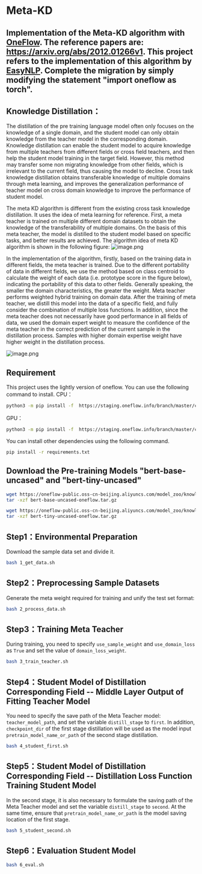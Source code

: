 # Meta-KD
Implementation of the Meta-KD algorithm with [OneFlow](https://github.com/Oneflow-Inc/oneflow#install-with-pip-package).
The reference papers are: https://arxiv.org/abs/2012.01266v1. This project refers to the implementation of this algorithm by [EasyNLP](https://github.com/alibaba/EasyNLP/tree/master/examples/knowledge_distillation/metakd). Complete the migration by simply modifying the statement "import oneflow as torch".
---
## Knowledge Distillation：
The distillation of the pre training language model often only focuses on the knowledge of a single domain, and the student model can only obtain knowledge from the teacher model in the corresponding domain. Knowledge distillation can enable the student model to acquire knowledge from multiple teachers from different fields or cross field teachers, and then help the student model training in the target field. However, this method may transfer some non migrating knowledge from other fields, which is irrelevant to the current field, thus causing the model to decline. Cross task knowledge distillation obtains transferable knowledge of multiple domains through meta learning, and improves the generalization performance of teacher model on cross domain knowledge to improve the performance of student model.

The meta KD algorithm is different from the existing cross task knowledge distillation. It uses the idea of meta learning for reference. First, a meta teacher is trained on multiple different domain datasets to obtain the knowledge of the transferability of multiple domains. On the basis of this meta teacher, the model is distilled to the student model based on specific tasks, and better results are achieved. The algorithm idea of meta KD algorithm is shown in the following figure:
![image.png](https://cdn.nlark.com/yuque/0/2022/png/2556002/1647500661600-17f5d7c5-eafc-43e6-b4a5-3c51156b12e9.png#clientId=u0e51cb8b-d6a9-4&crop=0&crop=0&crop=1&crop=1&from=paste&height=306&id=u1b7119ae&margin=%5Bobject%20Object%5D&name=image.png&originHeight=782&originWidth=1034&originalType=binary&ratio=1&rotation=0&showTitle=false&size=330592&status=done&style=none&taskId=ud1819c79-eeb8-48cf-a94d-3fb50714266&title=&width=304)

In the implementation of the algorithm, firstly, based on the training data in different fields, the meta teacher is trained. Due to the different portability of data in different fields, we use the method based on class centroid to calculate the weight of each data (i.e. prototype score in the figure below), indicating the portability of this data to other fields. Generally speaking, the smaller the domain characteristics, the greater the weight. Meta teacher performs weighted hybrid training on domain data. After the training of meta teacher, we distill this model into the data of a specific field, and fully consider the combination of multiple loss functions. In addition, since the meta teacher does not necessarily have good performance in all fields of data, we used the domain expert weight to measure the confidence of the meta teacher in the correct prediction of the current sample in the distillation process. Samples with higher domain expertise weight have higher weight in the distillation process.

![image.png](https://cdn.nlark.com/yuque/0/2022/png/2556002/1647500806787-eb2851dc-8213-40ff-aff7-aa9fc4bd44f1.png#clientId=u0e51cb8b-d6a9-4&crop=0&crop=0&crop=1&crop=1&from=paste&height=298&id=uc221ce22&margin=%5Bobject%20Object%5D&name=image.png&originHeight=474&originWidth=1126&originalType=binary&ratio=1&rotation=0&showTitle=false&size=260756&status=done&style=none&taskId=ufc518b45-cdec-4ad2-929e-65961b1fc08&title=&width=309)


## Requirement

This project uses the lightly version of oneflow. You can use the following command to install.
CPU：
```bash
python3 -m pip install -f  https://staging.oneflow.info/branch/master/cpu  --pre oneflow
```
GPU：
```bash
python3 -m pip install -f  https://staging.oneflow.info/branch/master/cu112  --pre oneflow
```
You can install other dependencies using the following command.
```bash
pip install -r requirements.txt
```
## Download the Pre-training Models "bert-base-uncased" and "bert-tiny-uncased"
```bash
wget https://oneflow-public.oss-cn-beijing.aliyuncs.com/model_zoo/knowledge_distillation_metakd/bert-base-uncased-oneflow.tar.gz
tar -xzf bert-base-uncased-oneflow.tar.gz
```
```bash
wget https://oneflow-public.oss-cn-beijing.aliyuncs.com/model_zoo/knowledge_distillation_metakd/bert-tiny-uncased-oneflow.tar.gz
tar -xzf bert-tiny-uncased-oneflow.tar.gz
```
## Step1：Environmental Preparation
Download the sample data set and divide it.
```bash
bash 1_get_data.sh
```

## Step2：Preprocessing Sample Datasets

Generate the meta weight required for training and unify the test set format:

```bash
bash 2_process_data.sh
```

## Step3：Training Meta Teacher
During training, you need to specify `use_sample_weight` and `use_domain_loss` as `True` and set the value of `domain_loss_weight`.
```bash
bash 3_train_teacher.sh
```

## Step4：Student Model of Distillation Corresponding Field -- Middle Layer Output of Fitting Teacher Model

You need to specify the save path of the Meta Teacher model: `teacher_model_path`, and set the variable `distill_stage` to `first`. In addition, `checkpoint_dir` of the first stage distillation will be used as the model input `pretrain_model_name_or_path` of the second stage distillation.

```bash
bash 4_student_first.sh
```
## Step5：Student Model of Distillation Corresponding Field -- Distillation Loss Function Training Student Model
In the second stage, it is also necessary to formulate the saving path of the Meta Teacher model and set the variable `distill_stage` to `second`. At the same time, ensure that `pretrain_model_name_or_path` is the model saving location of the first stage.

```bash
bash 5_student_second.sh
```

## Step6：Evaluation Student Model

```bash
bash 6_eval.sh
```
